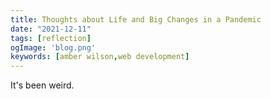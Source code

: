```yaml
---
title: Thoughts about Life and Big Changes in a Pandemic
date: "2021-12-11"
tags: [reflection]
ogImage: 'blog.png'
keywords: [amber wilson,web development]
---
```


It's been weird.